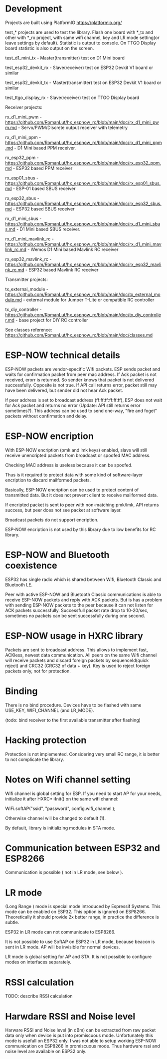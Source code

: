 # Development

 Projects are built using PlatformIO https://platformio.org/

 test_* projects are used to test the library. Flash one board with *_tx and other with *_rx project, with same wifi channel, key and LR mode setting(or leave settings by default). Statistic is output to console. On TTGO Display board statistic is also output on the screen.

 test_d1_mini_tx - Master(transmitter) test on D1 Mini board

 test_esp32_devkit_rx - Slave(receiver) test on ESP32 Devkit V1 board or similar

 test_esp32_devkit_tx - Master(transmitter) test on ESP32 Devkit V1 board or similar

 test_ttgo_display_rx - Slave(receiver) test on TTGO Display board 

 Receiver projects:

 rx_d1_mini_pwm - https://github.com/RomanLut/hx_espnow_rc/blob/main/doc/rx_d1_mini_pwm.md - Servo/PWM/Discrete output receiver with telemetry

 rx_d1_mini_ppm - https://github.com/RomanLut/hx_espnow_rc/blob/main/doc/rx_d1_mini_ppm.md - D1 Mini based PPM receiver. 

 rx_esp32_ppm - https://github.com/RomanLut/hx_espnow_rc/blob/main/doc/rx_esp32_ppm.md - ESP32 based PPM receiver

 rx_esp01_sbus - https://github.com/RomanLut/hx_espnow_rc/blob/main/doc/rx_esp01_sbus.md - ESP-01 based SBUS receiver

 rx_esp32_sbus - https://github.com/RomanLut/hx_espnow_rc/blob/main/doc/rx_esp32_sbus.md - ESP32 based SBUS receiver
 
 rx_d1_mini_sbus - https://github.com/RomanLut/hx_espnow_rc/blob/main/doc/rx_d1_mini_sbus.md - D1 Mini based SBUS receiver. 

 rx_d1_mini_mavlink_rc - https://github.com/RomanLut/hx_espnow_rc/blob/main/doc/rx_d1_mini_mavlink_rc.md - Wemos D1 Mini based Mavlink RC receiver

 rx_esp32_mavlink_rc - https://github.com/RomanLut/hx_espnow_rc/blob/main/doc/rx_esp32_mavlink_rc.md - ESP32 based Mavlink RC receiver

 Transmitter projects:

 tx_external_module - https://github.com/RomanLut/hx_espnow_rc/blob/main/doc/tx_external_module.md - external module for Jumper T-Lite or compatible RC controller

 tx_diy_controller - https://github.com/RomanLut/hx_espnow_rc/blob/main/doc/tx_diy_controller.md - base project for DIY RC controller


 See classes reference: https://github.com/RomanLut/hx_espnow_rc/blob/main/doc/classes.md
 

# ESP-NOW technical details
ESP-NOW packets are vendor-specific Wifi packets. ESP sends packet and waits for confirmation packet from peer mac address.
If Ack packet is not received, erorr is returned. So sender knows that packet is not delivered successfully. 
Opposite is not true. If API call returns error, packet still may have been delivered, but sender did not hear Ack packet.

If peer address is set to broadcast address (ff:ff:ff:ff:ff:ff), ESP does not wait for Ack packet and returns no error (Update: API still returns error sometimes?). This address can be used to send one-way, "fire and foget" packets without confirmation and delay.

# ESP-NOW encription

With ESP-NOW encription (pmk and lmk keys) enabled, slave will still receive unencripted packets from broadcast or spoofed MAC address. 

Checking MAC address is useless because it can be spoofed.

Thus is it required to protect data with some kind of software-layer encription to discard mailformed packets. 

Basically, ESP-NOW encription can be used to protect content of transmitted data. But it does not prevent client to receive mailformed data.

If encripted packet is sent to peer with non-matching pmk/lmk, API returns success, but peer does not see packet at software layer.

Broadcast packets do not support encription.

ESP-NOW encription is not used by this library due to low benefits for RC library.


# ESP-NOW and Bluetooth coexistence

ESP32 has single radio which is shared between Wifi, Bluetooth Classic and Bluetooth LE.

Peer with active ESP-NOW and Bluetooth Classic communications is able to receive ESP-NOW packets and reply with ACK packets. But is has a problem with sending ESP-NOW packets to the peer because it can not listen for ACK packets successfully. Successfull packet rate drop to 10-20/sec, sometimes no packets can be sent successfully during one second.

# ESP-NOW usage in HXRC library

Packets are sent to broadcast address. This allows to implement fast, ACKless, newest data communication. All peers on the same Wifi channel will receive packets and discard foreign packets by sequenceId(quick reject) and CRC32 (CRC32 of data + key). Key is used to reject foreign packets only, not for protection.

# Binding 
                                                                                  
There is no bind procedure. Devices have to be flashed with same USE_KEY, WIFI_CHANNEL (and LR_MODE).

(todo: bind receiver to the first available transmitter after flashing)

# Hacking protection

Protection is not implemented. Considering very small RC range, it is better to not complicate the library.

# Notes on Wifi channel setting

Wifi channel is global setting for ESP. If you need to start AP for your needs, initialize it after HXRC*::Init() on the same wifi channel:

WiFi.softAP("ssid", "password", config.wifi_channel );

Otherwise channel will be changed to default (1).

By default, library is initializing modules in STA mode.

# Communication between ESP32 and ESP8266

Communication is possible ( not in LR mode, see below ).

# LR mode 

(Long Range ) mode is special mode introduced by Espressif Systems. This mode can be enabled on ESP32. This option is ignored on ESP8266. 
Theoretically it should provide 2x better range, in practice the difference is subtle. 

ESP32 in LR mode can not communicate to ESP8266.

It is not possible to use SoftAP on ESP32 in LR mode, because beacon is sent in LR mode. AP will be invisible for normal devices.

LR mode is global setting for AP and STA. It is not possible to configure modes on interfaces separately.

# RSSI calculation

TODO: describe RSSI calculation

# Harwdare RSSI and Noise level

Harware RSSI and Noise level (in dBm) can be extracted from raw packet data only when device is put into promiscuous mode.
Unfortunately this mode is usefull on ESP32 only. I was not able to setup working ESP-NOW communication on ESP8266 in promiscuous mode. 
Thus hardware rssi and noise level are available on ESP32 only.
